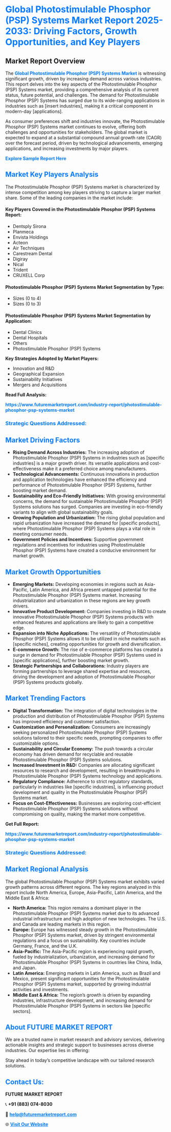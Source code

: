 <h1 style="color: #007BFF;">Global Photostimulable Phosphor (PSP) Systems Market Report 2025-2033: Driving Factors, Growth Opportunities, and Key Players</h1>

<section id="overview">
<h2>Market Report Overview</h2>
<p>The <a href="https://www.futuremarketreport.com/industry-report/photostimulable-phosphor-psp-systems-market" style="color: #007BFF; text-decoration: none;"><strong>Global Photostimulable Phosphor (PSP) Systems Market</strong></a> is witnessing significant growth, driven by increasing demand across various industries. This report delves into the key aspects of the Photostimulable Phosphor (PSP) Systems market, providing a comprehensive analysis of its current status, future potential, and challenges. The demand for Photostimulable Phosphor (PSP) Systems has surged due to its wide-ranging applications in industries such as [insert industries], making it a critical component in modern-day [applications].</p>
<p>As consumer preferences shift and industries innovate, the Photostimulable Phosphor (PSP) Systems market continues to evolve, offering both challenges and opportunities for stakeholders. The global market is expected to expand at a substantial compound annual growth rate (CAGR) over the forecast period, driven by technological advancements, emerging applications, and increasing investments by major players.</p>
</section>

<section id="overview">
<p><a href="https://www.futuremarketreport.com/request-sample/reportId=127620" style="color: #007BFF; text-decoration: none;"><strong>Explore Sample Report Here</strong></a></p>
</section>

<section id="key-players">
<h2 style="color: #007BFF;">Market Key Players Analysis</h2>
<p>The Photostimulable Phosphor (PSP) Systems market is characterized by intense competition among key players striving to capture a larger market share. Some of the leading companies in the market include:</p>
<h4>Key Players Covered in the Photostimulable Phosphor (PSP) Systems Report:</h4>
<ul><li>Dentsply Sirona</li><li>Planmeca</li><li>Envista Holdings</li><li>Acteon</li><li>Air Techniques</li><li>Carestream Dental</li><li>Digiray</li><li>Nical</li><li>Trident</li><li>CRUXELL Corp</li></ul>
<h4>Photostimulable Phosphor (PSP) Systems Market Segmentation by Type:</h4>
<ul><li>Sizes (0 to 4)</li><li>Sizes (0 to 3)</li></ul>

<h4>Photostimulable Phosphor (PSP) Systems Market Segmentation by Application:</h4>
<ul><li>Dental Clinics</li><li>Dental Hospitals</li><li>Others</li><li>Photostimulable Phosphor (PSP) Systems</li></ul>
<p><strong>Key Strategies Adopted by Market Players:</strong></p>
<ul>
<li>Innovation and R&D</li>
<li>Geographical Expansion</li>
<li>Sustainability Initiatives</li>
<li>Mergers and Acquisitions</li>
</ul>
</section>

<section>
<p><strong>Read Full Analysis: </strong></p><a href="https://www.futuremarketreport.com/industry-report/photostimulable-phosphor-psp-systems-market" style="color: #007BFF; text-decoration: none;"><strong>https://www.futuremarketreport.com/industry-report/photostimulable-phosphor-psp-systems-market</strong></a>
<h3 style="color: #007BFF;">Strategic Questions Addressed:</h3>
</section>

<section id="driving-factors">
<h2 style="color: #007BFF;">Market Driving Factors</h2>
<ul>
<li><strong>Rising Demand Across Industries:</strong> The increasing adoption of Photostimulable Phosphor (PSP) Systems in industries such as [specific industries] is a major growth driver. Its versatile applications and cost-effectiveness make it a preferred choice among manufacturers.</li>
<li><strong>Technological Advancements:</strong> Continuous innovations in production and application technologies have enhanced the efficiency and performance of Photostimulable Phosphor (PSP) Systems, further boosting market demand.</li>
<li><strong>Sustainability and Eco-Friendly Initiatives:</strong> With growing environmental concerns, the demand for sustainable Photostimulable Phosphor (PSP) Systems solutions has surged. Companies are investing in eco-friendly variants to align with global sustainability goals.</li>
<li><strong>Growing Population and Urbanization:</strong> The rising global population and rapid urbanization have increased the demand for [specific products], where Photostimulable Phosphor (PSP) Systems plays a vital role in meeting consumer needs.</li>
<li><strong>Government Policies and Incentives:</strong> Supportive government regulations and incentives for industries using Photostimulable Phosphor (PSP) Systems have created a conducive environment for market growth.</li>
</ul>
</section>

<section id="growth-opportunities">
<h2 style="color: #007BFF;">Market Growth Opportunities</h2>
<ul>
<li><strong>Emerging Markets:</strong> Developing economies in regions such as Asia-Pacific, Latin America, and Africa present untapped potential for the Photostimulable Phosphor (PSP) Systems market. Increasing industrialization and urbanization in these regions are key growth drivers.</li>
<li><strong>Innovative Product Development:</strong> Companies investing in R&D to create innovative Photostimulable Phosphor (PSP) Systems products with enhanced features and applications are likely to gain a competitive edge.</li>
<li><strong>Expansion into Niche Applications:</strong> The versatility of Photostimulable Phosphor (PSP) Systems allows it to be utilized in niche markets such as [specific niches], creating opportunities for growth and diversification.</li>
<li><strong>E-commerce Growth:</strong> The rise of e-commerce platforms has created a surge in demand for Photostimulable Phosphor (PSP) Systems used in [specific applications], further boosting market growth.</li>
<li><strong>Strategic Partnerships and Collaborations:</strong> Industry players are forming partnerships to leverage shared expertise and resources, driving the development and adoption of Photostimulable Phosphor (PSP) Systems products globally.</li>
</ul>
</section>

<section id="trending-factors">
<h2 style="color: #007BFF;">Market Trending Factors</h2>
<ul>
<li><strong>Digital Transformation:</strong> The integration of digital technologies in the production and distribution of Photostimulable Phosphor (PSP) Systems has improved efficiency and customer satisfaction.</li>
<li><strong>Customization and Personalization:</strong> Consumers are increasingly seeking personalized Photostimulable Phosphor (PSP) Systems solutions tailored to their specific needs, prompting companies to offer customizable options.</li>
<li><strong>Sustainability and Circular Economy:</strong> The push towards a circular economy has driven demand for recyclable and reusable Photostimulable Phosphor (PSP) Systems solutions.</li>
<li><strong>Increased Investment in R&D:</strong> Companies are allocating significant resources to research and development, resulting in breakthroughs in Photostimulable Phosphor (PSP) Systems technology and applications.</li>
<li><strong>Regulatory Compliance:</strong> Adherence to strict regulatory standards, particularly in industries like [specific industries], is influencing product development and quality in the Photostimulable Phosphor (PSP) Systems market.</li>
<li><strong>Focus on Cost-Effectiveness:</strong> Businesses are exploring cost-efficient Photostimulable Phosphor (PSP) Systems solutions without compromising on quality, making the market more competitive.</li>
</ul>
</section>

<section>
<p><strong>Get Full Report: </strong></p><a href="https://www.futuremarketreport.com/industry-report/photostimulable-phosphor-psp-systems-market" style="color: #007BFF; text-decoration: none;"><strong>https://www.futuremarketreport.com/industry-report/photostimulable-phosphor-psp-systems-market</strong></a>
<h3 style="color: #007BFF;">Strategic Questions Addressed:</h3>
</section>


<section id="regional-analysis">
<h2 style="color: #007BFF;">Market Regional Analysis</h2>
<p>The global Photostimulable Phosphor (PSP) Systems market exhibits varied growth patterns across different regions. The key regions analyzed in this report include North America, Europe, Asia-Pacific, Latin America, and the Middle East & Africa:</p>
<ul>
<li><strong>North America:</strong> This region remains a dominant player in the Photostimulable Phosphor (PSP) Systems market due to its advanced industrial infrastructure and high adoption of new technologies. The U.S. and Canada are leading markets in this region.</li>
<li><strong>Europe:</strong> Europe has witnessed steady growth in the Photostimulable Phosphor (PSP) Systems market, driven by stringent environmental regulations and a focus on sustainability. Key countries include Germany, France, and the U.K.</li>
<li><strong>Asia-Pacific:</strong> The Asia-Pacific region is experiencing rapid growth, fueled by industrialization, urbanization, and increasing demand for Photostimulable Phosphor (PSP) Systems in countries like China, India, and Japan.</li>
<li><strong>Latin America:</strong> Emerging markets in Latin America, such as Brazil and Mexico, present significant opportunities for the Photostimulable Phosphor (PSP) Systems market, supported by growing industrial activities and investments.</li>
<li><strong>Middle East & Africa:</strong> The region’s growth is driven by expanding industries, infrastructure development, and increasing demand for Photostimulable Phosphor (PSP) Systems in sectors like [specific sectors].</li>
</ul>
</section>

<footer>
<h2 style="color: #007BFF;">About FUTURE MARKET REPORT</h2>
<p>We are a trusted name in market research and advisory services, delivering actionable insights and strategic support to businesses across diverse industries. Our expertise lies in offering:</p>

<p>Stay ahead in today’s competitive landscape with our tailored research solutions.</p>

<h2 style="color: #007BFF;">Contact Us:</h2>
<p><strong>FUTURE MARKET REPORT</strong></p>
<p>📞 <strong>+91 (883) 074-8030</strong></p>
<p>📧 <strong><a href="mailto:help@futuremarketreport.com" style="color: #007BFF;">help@futuremarketreport.com</a></strong></p>
<p>🌐 <strong><a href="https://www.futuremarketreport.com/" style="color: #007BFF;">Visit Our Website</a></strong></p>
</footer>